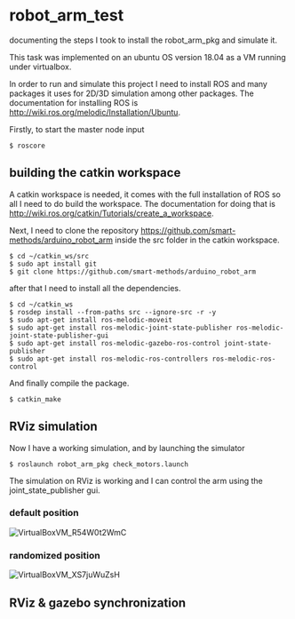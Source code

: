 # robot_arm_test
documenting the steps I took to install the robot_arm_pkg and simulate it.

This task was implemented on an ubuntu OS version 18.04 as a VM running under virtualbox.

In order to run and simulate this project I need to install ROS and many packages it uses for 2D/3D simulation among other packages. The documentation for installing ROS is http://wiki.ros.org/melodic/Installation/Ubuntu.

Firstly, to start the master node input

```
$ roscore
```

## building the catkin workspace
A catkin workspace is needed, it comes with the full installation of ROS so all I need to do build the workspace. The documentation for doing that is http://wiki.ros.org/catkin/Tutorials/create_a_workspace.

Next, I need to clone the repository https://github.com/smart-methods/arduino_robot_arm inside the src folder in the catkin workspace.

```
$ cd ~/catkin_ws/src
$ sudo apt install git
$ git clone https://github.com/smart-methods/arduino_robot_arm 
```

after that I need to install all the dependencies.

```
$ cd ~/catkin_ws
$ rosdep install --from-paths src --ignore-src -r -y
$ sudo apt-get install ros-melodic-moveit
$ sudo apt-get install ros-melodic-joint-state-publisher ros-melodic-joint-state-publisher-gui
$ sudo apt-get install ros-melodic-gazebo-ros-control joint-state-publisher
$ sudo apt-get install ros-melodic-ros-controllers ros-melodic-ros-control
```

And finally compile the package.
```
$ catkin_make
```

## RViz simulation
Now I have a working simulation, and by launching the simulator

```
$ roslaunch robot_arm_pkg check_motors.launch
```

The simulation on RViz is working and I can control the arm using the joint_state_publisher gui.

### default position
![VirtualBoxVM_R54W0t2WmC](https://user-images.githubusercontent.com/25144777/122289734-b7299180-cefb-11eb-8529-0bb319e0b993.png)

### randomized position
![VirtualBoxVM_XS7juWuZsH](https://user-images.githubusercontent.com/25144777/122290101-1687a180-cefc-11eb-8302-df8a38947e30.png)

## RViz & gazebo synchronization




